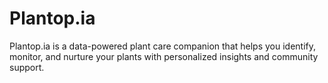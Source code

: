 # Plantop.ia
Plantop.ia is a data-powered plant care companion that helps you identify, monitor, and nurture your plants with personalized insights and community support.
